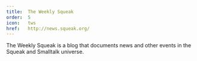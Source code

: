 ```yaml
---
title:  The Weekly Squeak
order:  5
icon:   tws
href:   http://news.squeak.org/
---
```

The Weekly Squeak is a blog that documents news and other events in the Squeak
and Smalltalk universe.